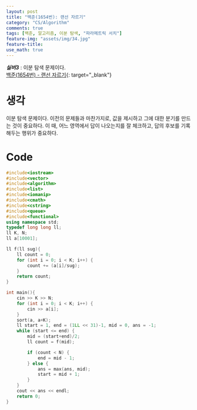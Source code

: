 ```yaml
---
layout: post
title: "백준(1654번): 랜선 자르기"
category: "CS/Algorithm"
comments: true
tags: [백준, 알고리즘, 이분 탐색, "파라메트릭 서치"]
feature-img: "assets/img/34.jpg"
feature-title:
use_math: true
---
```


**_실버3_** : 이분 탐색 문제이다.  
[백준(1654번) - 랜선 자르기](https://www.acmicpc.net/problem/1654){: target="\_blank"}

# 생각

이분 탐색 문제이다. 이전의 문제들과 마찬가지로, 값을 제시하고 그에 대한 분기를 만드는 것이 중요하다. 이 때, 어느 영역에서 답이 나오는지를 잘 체크하고, 답의 후보를 기록해두는 행위가 중요하다.

# Code

```c++
#include<iostream>
#include<vector>
#include<algorithm>
#include<list>
#include<iomanip>
#include<cmath>
#include<cstring>
#include<queue>
#include<functional>
using namespace std;
typedef long long ll;
ll K, N;
ll a[10001];

ll f(ll sug){
    ll count = 0;
    for (int i = 0; i < K; i++) {
        count += (a[i]/sug);
    }
    return count;
}

int main(){
    cin >> K >> N;
    for (int i = 0; i < K; i++) {
        cin >> a[i];
    }
    sort(a, a+K);
    ll start = 1, end = (1LL << 31)-1, mid = 0, ans = -1;
    while (start <= end) {
        mid = (start+end)/2;
        ll count = f(mid);

        if (count < N) {
            end = mid - 1;
        } else {
            ans = max(ans, mid);
            start = mid + 1;
        }
    }
    cout << ans << endl;
    return 0;
}
```
